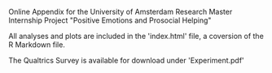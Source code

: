 Online Appendix for the University of Amsterdam Research Master Internship Project "Positive Emotions and Prosocial Helping"

All analyses and plots are included in the 'index.html' file, a coversion of the R Markdown file.

The Qualtrics Survey is available for download under 'Experiment.pdf'

